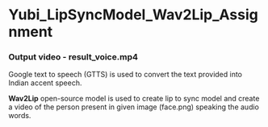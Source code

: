 # Yubi_LipSyncModel_Wav2Lip_Assignment

### Output video - result_voice.mp4


Google text to speech (GTTS) is used to convert the text provided into Indian accent speech.

**Wav2Lip** open-source model is used to create lip to sync model and create a video of the person present in given image (face.png) speaking the audio words.

